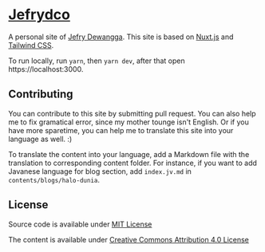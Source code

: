 # [Jefrydco](https://jefrydco.id)

A personal site of [Jefry Dewangga](https://twitter.com/jefrydco). This site is based on [Nuxt.js](https://nuxtjs.org) and [Tailwind CSS](https://tailwindcss.com).

To run locally, run `yarn`, then `yarn dev`, after that open https://localhost:3000.

## Contributing

You can contribute to this site by submitting pull request. You can also help me to fix gramatical error, since my mother tounge isn't English. Or if you have more sparetime, you can help me to translate this site into your language as well. :)

To translate the content into your language, add a Markdown file with the translation to corresponding content folder. For instance, if you want to add Javanese language for blog section, add `index.jv.md` in `contents/blogs/halo-dunia`.

## License

Source code is available under [MIT License](./license.md)

The content is available under [Creative Commons Attribution 4.0 License](https://creativecommons.org/licenses/by/4.0/)